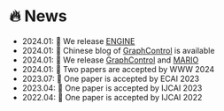 # 🔥 News
- 2024.01: 🎈 We release [ENGINE](https://github.com/ZhuYun97/ENGINE)
- 2024.01: 📘 Chinese blog of [GraphControl](https://zhuanlan.zhihu.com/p/680351601) is available
- 2024.01: 🎈 We release [GraphControl](https://github.com/wykk00/GraphControl) and [MARIO](https://github.com/ZhuYun97/MARIO)
- 2024.01: 🎉 Two papers are accepted by WWW 2024
- 2023.07: 🎉 One paper is accepted by ECAI 2023
- 2023.04: 🎉 One paper is accepted by IJCAI 2023
- 2022.04: 🎉 One paper is accepted by IJCAI 2022